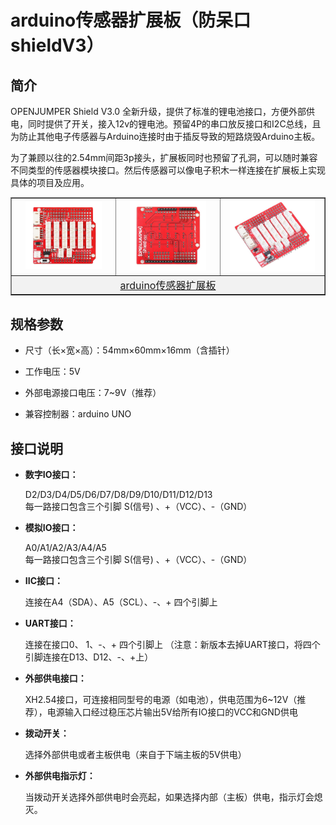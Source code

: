 # arduino传感器扩展板（防呆口shieldV3）
## 简介

OPENJUMPER Shield V3.0 全新升级，提供了标准的锂电池接口，方便外部供电，同时提供了开关，接入12v的锂电池。预留4P的串口放反接口和I2C总线，且 为防止其他电子传感器与Arduino连接时由于插反导致的短路烧毁Arduino主板。  

为了兼顾以往的2.54mm间距3p接头，扩展板同时也预留了孔洞，可以随时兼容不同类型的传感器模块接口。然后传感器可以像电子积木一样连接在扩展板上实现具体的项目及应用。  

<table border="1">

<tr>
  <td align="center"><img src="../img/OJFF01/01.jpg" width=80% /></td>
  <td align="center"><img src="../img/OJFF01/02.jpg" width=80% /></td>
  <td align="center"><img src="../img/OJFF01/03.jpg" width=90% /></td>
</tr>
<tr>
  <td style="background-color:rgb(232,232,232,0.5) "colspan="3" align="center"> <a href="https://item.taobao.com/item.htm?id=586553871202"><font style="font-size:16px">arduino传感器扩展板</font></a> </td>
</tr>
</table>



## 规格参数

+ 尺寸（长×宽×高）：54mm×60mm×16mm（含插针）  

+ 工作电压：5V  

+ 外部电源接口电压：7~9V（推荐）   

+ 兼容控制器：arduino UNO

##  接口说明

+  **数字IO接口：**

     D2/D3/D4/D5/D6/D7/D8/D9/D10/D11/D12/D13  
     每一路接口包含三个引脚 S(信号) 、+（VCC）、-（GND）

*  **模拟IO接口：**

     A0/A1/A2/A3/A4/A5  
     每一路接口包含三个引脚 S(信号) 、+（VCC）、-（GND）

* **IIC接口：**

    连接在A4（SDA）、A5（SCL）、-、+ 四个引脚上

*  **UART接口：**

      连接在接口0、 1、-、+ 四个引脚上  （注意：新版本去掉UART接口，将四个引脚连接在D13、D12、-、+上）

* **外部供电接口：**

     XH2.54接口，可连接相同型号的电源（如电池），供电范围为6~12V（推荐），电源输入口经过稳压芯片输出5V给所有IO接口的VCC和GND供电

*  **拨动开关：**

    选择外部供电或者主板供电（来自于下端主板的5V供电）

*  **外部供电指示灯：**

     当拨动开关选择外部供电时会亮起，如果选择内部（主板）供电，指示灯会熄灭。